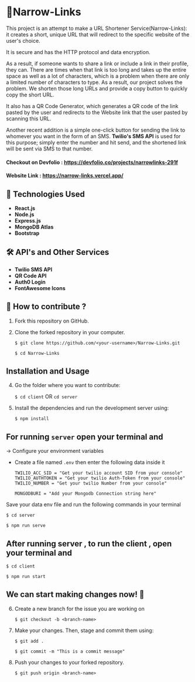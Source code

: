 # 🔗Narrow-Links

This project is an attempt to make a URL Shortener Service(Narrow-Links): it creates a short, unique URL that will redirect to the specific website of the user's choice.

It is secure and has the HTTP protocol and data encryption.

As a result, if someone wants to share a link or include a link in their profile, they can. There are times when that link is too long and takes up the entire space as well as a lot of characters, which is a problem when there are only a limited number of characters to type. As a result, our project solves the problem. We shorten those long URLs and provide a copy button to quickly copy the short URL.

It also has a QR Code Generator, which generates a QR code of the link pasted by the user and redirects to the Website link that the user pasted by scanning this URL.

Another recent addition is a simple one-click button for sending the link to whomever you want in the form of an SMS. **Twilio's SMS API** is used for this purpose; simply enter the number and hit send, and the shortened link will be sent via SMS to that number.


#### Checkout on Devfolio : https://devfolio.co/projects/narrowlinks-291f

#### Website Link : https://narrow-links.vercel.app/

## 🧰 Technologies Used 

- **React.js** 
- **Node.js** 
- **Express.js**
- **MongoDB Atlas**
- **Bootstrap**

## 🛠️ API's and Other Services

- **Twilio SMS API**
- **QR Code API**
- **Auth0 Login**
- **FontAwesome Icons**

## 🚀 How to contribute ?

1. Fork this repository on GitHub.

2. Clone the forked repository in your computer.

    `$ git clone https://github.com/<your-username>/Narrow-Links.git`
    
    `$ cd Narrow-Links`

## Installation and Usage 

4. Go the folder where you want to contribute:

    `$ cd client` OR `cd server`

5. Install the dependencies and run the development server using:

     `$ npm install`

  ## For running `server` open your terminal and 
  
  -> Configure your environment variables 
  
   - Create a file named `.env` then enter the following data inside it 
     
     ```env
     TWILIO_ACC_SID = "Get your twilio account SID from your console"
     TWILIO_AUTHTOKEN = "Get your twilio Auth-Token from your console"
     TWILIO_NUMBER = "Get your twilio Number from your console"

     MONGODBURI = "Add your Mongodb Connection string here"
     ```
    
   Save your data env file and run the following commands in your terminal
   
   `$ cd server`
    
   `$ npm run serve`
  
  ## After running server , to run the client , open your terminal and 
  
   `$ cd client`
    
   `$ npm run start`

## We can start making changes now! 🥳

6. Create a new branch for the issue you are working on
    
    `$ git checkout -b <branch-name>`

7. Make your changes. Then, stage and commit them using:

    `$ git add .`
    
    `$ git commit -m "This is a commit message"`
    
7. Push your changes to your forked repository.

    `$ git push origin <branch-name>`
